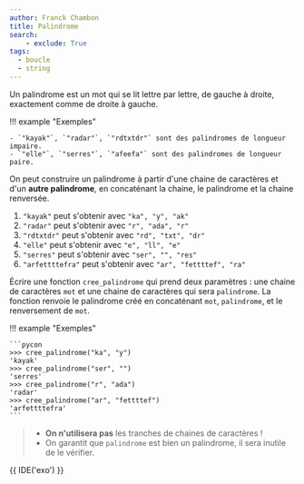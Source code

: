 ```yaml
---
author: Franck Chambon
title: Palindrome
search:
    - exclude: True
tags:
  - boucle
  - string
---
```

Un palindrome est un mot qui se lit lettre par lettre, de gauche à droite, exactement comme de droite à gauche.

!!! example "Exemples"

    - `"kayak"`, `"radar"`, `"rdtxtdr"` sont des palindromes de longueur impaire.
    - `"elle"`, `"serres"`, `"afeefa"` sont des palindromes de longueur paire.

On peut construire un palindrome à partir d'une chaine de caractères et d'un **autre palindrome**, en concaténant la chaine, le palindrome et la chaine renversée.

1. `"kayak"` peut s'obtenir avec `"ka", "y", "ak"`
2. `"radar"` peut s'obtenir avec `"r", "ada", "r"`
3. `"rdtxtdr"` peut s'obtenir avec `"rd", "txt", "dr"`
4. `"elle"` peut s'obtenir avec `"e", "ll", "e"`
5. `"serres"` peut s'obtenir avec `"ser", "", "res"`
6. `"arfettttefra"` peut s'obtenir avec `"ar", "fettttef", "ra"`

Écrire une fonction `cree_palindrome` qui prend deux paramètres : une chaine de caractères `mot` et une chaine de caractères qui sera `palindrome`. La fonction renvoie le palindrome créé en concaténant `mot`, `palindrome`, et le renversement de `mot`.

!!! example "Exemples"

    ```pycon
    >>> cree_palindrome("ka", "y")
    'kayak'
    >>> cree_palindrome("ser", "")
    'serres'
    >>> cree_palindrome("r", "ada")
    'radar'
    >>> cree_palindrome("ar", "fettttef")
    'arfettttefra'
    ```

> - **On n'utilisera pas** les tranches de chaines de caractères !
> - On garantit que `palindrome` est bien un palindrome, il sera inutile de le vérifier.

{{ IDE('exo') }}
